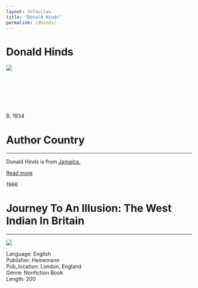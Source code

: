 ```yaml
---
layout: defaultau
title: "Donald Hinds"
permalink: /dhinds/
---
```

<!-- partial:index.partial.html -->
<div class="content">
     <h1>Donald Hinds</h1>
    <div class="quote">
        <div><img src="https://angelacobbinah.files.wordpress.com/2013/10/hinds-now.jpg?w=235&h=300" class="logo"></div>
    </div>
    <div class="timeline">
        <div style="padding-bottom:100px;"></div>
        <div class="block">
             <div class="date right"><p class="right"> B. 1934 </p></div>
            <div class="dot"></div>
            <div class="left first">
            <div class="author_country">
                <h1>Author Country</h1><hr>
          <div class="aclocation">  <p>Donald Hinds is from <a href="{{ site.baseurl }}/4">Jamaica.</a></p></div>
              <div class="acreadmore">  <a href="https://en.wikipedia.org/wiki/Donald_Hinds" target="_blank">Read more</a></div>
            </div>
            </div>
        <div class="block">
            <div class="date left"><p class="left">1966</p></div>
            <div class="dot"></div>
            <div class="right hide">
                <h1>Journey To An Illusion: The West Indian In Britain</h1><hr>
                <p><img src="https://m.media-amazon.com/images/I/51-UZJpe+RL._SX346_BO1,204,203,200_.jpg"></p>
                <p>
                Language: English<br/>
                Publisher: Heinemann<br/>
                Pub_location: London, England<br/>
                Genre: Nonfiction Book<br/>
                Length: 200<br/>                   </p>
            </div>
        </div>
  <!-- partial -->
<script src='https://cdnjs.cloudflare.com/ajax/libs/jquery/3.1.1/jquery.min.js'></script><script  src="{{ site.baseurl }}/assets/js/authorscript.js"></script>